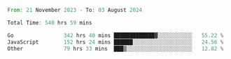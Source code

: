 <!--START_SECTION:waka-->

```rust
From: 21 November 2023 - To: 03 August 2024

Total Time: 540 hrs 59 mins

Go                342 hrs 40 mins █████████████▓░░░░░░░░░░░   55.22 %
JavaScript        152 hrs 24 mins ██████░░░░░░░░░░░░░░░░░░░   24.56 %
Other             79 hrs 33 mins  ███▒░░░░░░░░░░░░░░░░░░░░░   12.82 %
```

<!--END_SECTION:waka-->
